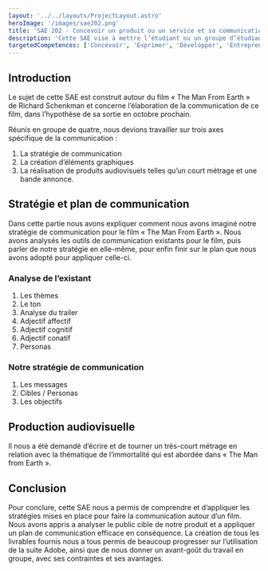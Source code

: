 ```yaml
---
layout: '../../layouts/ProjectLayout.astro'
heroImage: '/images/sae202.png'
title: 'SAE 202 - Concevoir un produit ou un service et sa communication'
description: 'Cette SAE vise à mettre l’étudiant ou un groupe d’étudiant dans une situation de conception globale d’un produit ou d’un service et l’ensemble de sa communication. Ce type de situation peut être rencontrée dans des petites structures (agence, PMI, PME, petit commerce, …)'
targetedCompetences: ['Concevoir', 'Exprimer', 'Développer', 'Entreprendre']
---
```


## Introduction

Le sujet de cette SAE est construit autour du film « The Man From Earth » de Richard Schenkman et concerne l’élaboration de la communication de ce film, dans l’hypothèse de sa sortie en octobre prochain.

Réunis en groupe de quatre, nous devions travailler sur trois axes spécifique de la communication :

1. La stratégie de communication
2. La création d’éléments graphiques
3. La réalisation de produits audiovisuels telles qu’un court métrage et une bande annonce.

## Stratégie et plan de communication

Dans cette partie nous avons expliquer comment nous avons imaginé notre stratégie de communication pour le film « The Man From Earth ». Nous avons analysés les outils de communication existants pour le film, puis parler de notre stratégie en elle-même, pour enfin finir sur le plan que nous avons adopté pour appliquer celle-ci.

### Analyse de l’existant

1. Les thèmes
2. Le ton
3. Analyse du trailer
4. Adjectif affectif
5. Adjectif cognitif
6. Adjectif conatif
7. Personas

### Notre stratégie de communication

1. Les messages
2. Cibles / Personas
3. Les objectifs

## Production audiovisuelle

Il nous a été demandé d’écrire et de tourner un très-court métrage en relation avec la thématique de l’immortalité qui est abordée dans « The Man from Earth ».

## Conclusion

Pour conclure, cette SAE nous a permis de comprendre et d’appliquer les stratégies mises en place pour faire la communication autour d’un film. Nous avons appris a analyser le public cible de notre produit et a appliquer un plan de communication efficace en conséquence. La création de tous les livrables fournis nous a tous permis de beaucoup progresser sur l’utilisation de la suite Adobe, ainsi que de nous donner un avant-goût du travail en groupe, avec ses contraintes et ses avantages.
